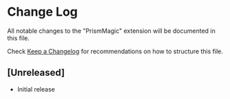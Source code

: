 # Change Log

All notable changes to the "PrismMagic" extension will be documented in this file.

Check [Keep a Changelog](http://keepachangelog.com/) for recommendations on how to structure this file.

## [Unreleased]

- Initial release

